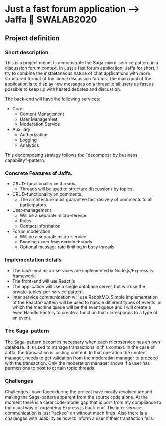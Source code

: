 # Just a fast forum application --> Jaffa 🍊 SWALAB2020

## Project definition

### Short description
This is a project meant to demonstrate the Saga-micro-service pattern in a
discussion forum context.  In Just a fast forum application, Jaffa for short, I
try to combine the instantaneous nature of chat applications with more
structured format of traditional discussion forums. The main goal of the
application is to display new messages on a thread to all users as fast as
possible to keep up with heated debates and discussion.

The back-end will have the following services:

- Core
  - Content Management
  - User Management
  - Moderation Service
- Auxiliary
  - Authorization
  - Logging
  - Analytics

This decomposing strategy follows the "decompose by business capability"-pattern. 

### Concrete Features of Jaffa.

- CRUD-functionality on threads.
  - Threads will be used to structure discussions by topics.
- CRUD-functionality on comments.
  - The architecture must guarantee fast delivery of comments to all participators.
- User-management
  - Will be a separate micro-service
  - Roles
  - Contact Information
- Forum moderation
  - Will be a separate micro-service
  - Banning users from certain threads
  - Optional message rate limiting in busy threads

### Implementation details

- The back-end micro-services are implemented in Node.js/Express.js framework.
- The front-end will use React.js
- The application will use a single database server, but will use the private-tables-per-service pattern.
- Inter service communication will use RabbitMQ. Simple implementation of the Reactor-pattern will
be used to handle different types of events, in which the machine queue will be the event queue and
i will create a eventHandlerFactory to create a function that corresponds to a type of an event.

### The Saga-pattern

The Saga-pattern becomes necessary when each microservice has an own database. 
It is used to manage transactions in this context.
In the case of Jaffa, the transaction is posting content. In that operation
the content manager, needs to get validation from the moderation manager to proceed
with the transaction. Only the moderation manager knows if a user has permissions
to post to certain topic threads.

### Challenges

Challenges I have faced during the project have mostly revolved around making
the Saga-pattern apparent from the source code alone. At the moment there
is a clear code-model gap that is born from my compliance to the usual way
of organizing Express.js back-end. The inter service communication is just "tacked" on 
without much fines. Also there is a challenges with usability as how to inform a user
if their transaction fails.
